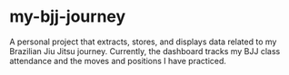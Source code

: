# my-bjj-journey

A personal project that extracts, stores, and displays data related to
my Brazilian Jiu Jitsu journey. Currently, the dashboard tracks my BJJ class
attendance and the moves and positions I have practiced.
